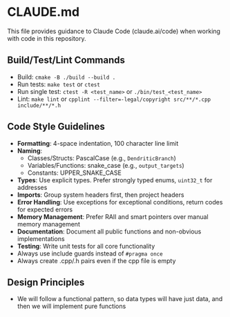 # CLAUDE.md

This file provides guidance to Claude Code (claude.ai/code) when working with code in this repository.

## Build/Test/Lint Commands
- Build: `cmake -B ./build --build .`
- Run tests: `make test` or `ctest`
- Run single test: `ctest -R <test_name>` or `./bin/test_<test_name>`
- Lint: `make lint` or `cpplint --filter=-legal/copyright src/**/*.cpp include/**/*.h`

## Code Style Guidelines
- **Formatting**: 4-space indentation, 100 character line limit
- **Naming**: 
  - Classes/Structs: PascalCase (e.g., `DendriticBranch`)
  - Variables/Functions: snake_case (e.g., `output_targets`)
  - Constants: UPPER_SNAKE_CASE
- **Types**: Use explicit types. Prefer strongly typed enums, `uint32_t` for addresses
- **Imports**: Group system headers first, then project headers
- **Error Handling**: Use exceptions for exceptional conditions, return codes for expected errors
- **Memory Management**: Prefer RAII and smart pointers over manual memory management
- **Documentation**: Document all public functions and non-obvious implementations
- **Testing**: Write unit tests for all core functionality
- Always use include guards instead of `#pragma once`
- Always create .cpp/.h pairs even if the cpp file is empty

## Design Principles
- We will follow a functional pattern, so data types will have just data, and then we will implement pure functions